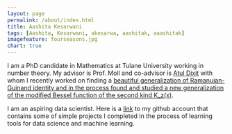 ```yaml
---
layout: page
permalink: /about/index.html
title: Aashita Kesarwani
tags: [Aashita, Kesarwani, akesarwa, aashitak, aaashitak]
imagefeature: fourseasons.jpg
chart: true
---
```

I am a PhD candidate in Mathematics at Tulane University working in number theory. My advisor is Prof. Moll and co-advisor is [Atul Dixit](https://sites.google.com/a/iitgn.ac.in/atuldixit/) with whom I recently worked on finding a [beautiful generalization of Ramanujan-Guinand identity and in the process found and studied a new generalization of the modified Bessel function of the second kind K_z(x)](https://arxiv.org/abs/1706.05363). 

I am an aspiring data scientist. Here is a [link](https://github.com/AashitaK) to my github account that contains some of simple projects I completed in the process of learning tools for data science and machine learning.



